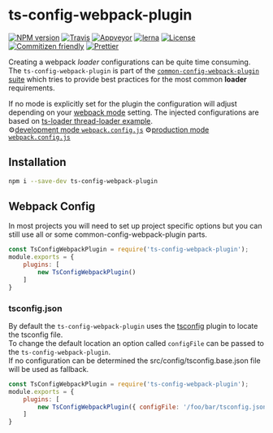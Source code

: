 # ts-config-webpack-plugin

[![NPM version](https://badge.fury.io/js/ts-config-webpack-plugin.svg)](https://www.npmjs.com/package/ts-config-webpack-plugin) 
[![Travis](https://img.shields.io/travis/namics/webpack-config-plugins/master.svg)](https://travis-ci.org/namics/webpack-config-plugins)
[![Appveyor](https://ci.appveyor.com/api/projects/status/9aes52639g1uwk89/branch/master?svg=true)](https://ci.appveyor.com/project/namics/webpack-config-plugins/branch/master)
[![lerna](https://img.shields.io/badge/maintained%20with-lerna-cc00ff.svg)](https://lernajs.io/) 
[![License](https://img.shields.io/badge/license-MIT-green.svg)](http://opensource.org/licenses/MIT) 
[![Commitizen friendly](https://img.shields.io/badge/commitizen-friendly-brightgreen.svg)](http://commitizen.github.io/cz-cli/) 
[![Prettier](https://img.shields.io/badge/Code%20Style-Prettier-green.svg)](https://github.com/prettier/prettier)

Creating a webpack *loader* configurations can be quite time consuming.  
The `ts-config-webpack-plugin` is part of the [`common-config-webpack-plugin` suite](https://github.com/namics/webpack-config-plugins) which tries to provide best practices for the most common **loader** requirements.  

If no mode is explicitly set for the plugin the configuration will adjust depending on your [webpack mode](https://webpack.js.org/concepts/mode/) setting.
The injected configurations are based on [ts-loader thread-loader example](https://github.com/TypeStrong/ts-loader/tree/master/examples/thread-loader).  
⚙️[development mode `webpack.config.js`](https://github.com/namics/webpack-config-plugins/raw/master/packages/ts-config-webpack-plugin/config/development.config.js)
⚙️[production mode `webpack.config.js`](https://github.com/namics/webpack-config-plugins/raw/master/packages/ts-config-webpack-plugin/config/production.config.js)


## Installation

```bash
npm i --save-dev ts-config-webpack-plugin
```

## Webpack Config

In most projects you will need to set up project specific options but you can still use all or
some common-config-webpack-plugin parts.

```js
const TsConfigWebpackPlugin = require('ts-config-webpack-plugin');
module.exports = {
    plugins: [
        new TsConfigWebpackPlugin()
    ]
}
```

### tsconfig.json

By default the `ts-config-webpack-plugin` uses the [tsconfig](https://www.npmjs.com/package/tsconfig) plugin to locate the tsconfig file.  
To change the default location an option called `configFile` can be passed to the `ts-config-webpack-plugin`.  
If no configuration can be determined the src/config/tsconfig.base.json file will be used as fallback.

```js
const TsConfigWebpackPlugin = require('ts-config-webpack-plugin');
module.exports = {
    plugins: [
        new TsConfigWebpackPlugin({ configFile: '/foo/bar/tsconfig.json' })
    ]
}
```
